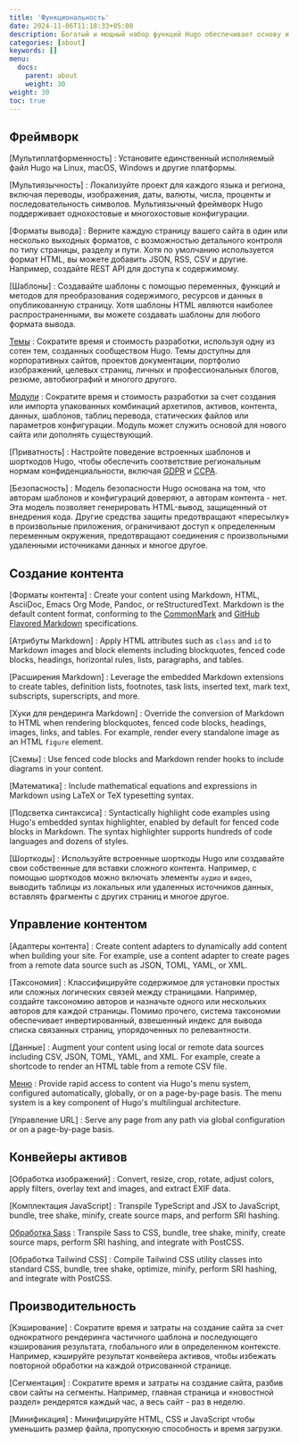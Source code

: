 ```yaml
---
title: 'Функциональность'
date: 2024-11-06T11:18:33+05:00
description: Богатый и мощный набор функций Hugo обеспечивает основу и инструменты для создания статических сайтов, создаваемых за несколько секунд, а зачастую и меньше.
categories: [about]
keywords: []
menu:
  docs:
    parent: about
    weight: 30
weight: 30
toc: true
---
```

## Фреймворк

[Мультиплатформенность]
: Установите единственный исполняемый файл Hugo на Linux, macOS, Windows и другие платформы.

[Мультиязычность]
: Локализуйте проект для каждого языка и региона, включая переводы, изображения, даты, валюты, числа, проценты и последовательность символов. Мультиязычный фреймворк Hugo поддерживает однохостовые и многохостовые конфигурации.

[Форматы вывода]
: Верните каждую страницу вашего сайта в один или несколько выходных форматов, с возможностью детального контроля по типу страницы, разделу и пути. Хотя по умолчанию используется формат HTML, вы можете добавить JSON, RSS, CSV и другие. Например, создайте REST API для доступа к содержимому.

[Шаблоны]
: Создавайте шаблоны с помощью переменных, функций и методов для преобразования содержимого, ресурсов и данных в опубликованную страницу. Хотя шаблоны HTML являются наиболее распространенными, вы можете создавать шаблоны для любого формата вывода.

[Темы]
: Сократите время и стоимость разработки, используя одну из сотен тем, созданных сообществом Hugo. Темы доступны для корпоративных сайтов, проектов документации, портфолио изображений, целевых страниц, личных и профессиональных блогов, резюме, автобиографий и многого другого.

[Модули]
: Сократите время и стоимость разработки за счет создания или импорта упакованных комбинаций архетипов, активов, контента, данных, шаблонов, таблиц перевода, статических файлов или параметров конфигурации. Модуль может служить основой для нового сайта или дополнять существующий.

[Приватность]
: Настройте поведение встроенных шаблонов и шорткодов Hugo, чтобы обеспечить соответствие региональным нормам конфиденциальности, включая [GDPR] и [CCPA].

[Безопасность]
: Модель безопасности Hugo основана на том, что авторам шаблонов и конфигураций доверяют, а авторам контента - нет. Эта модель позволяет генерировать HTML-вывод, защищенный от внедрения кода. Другие средства защиты предотвращают «пересылку» в произвольные приложения, ограничивают доступ к определенным переменным окружения, предотвращают соединения с произвольными удаленными источниками данных и многое другое.

## Создание контента

[Форматы контента]
: Create your content using Markdown, HTML, AsciiDoc, Emacs Org Mode, Pandoc, or reStructuredText. Markdown is the default content format, conforming to the [CommonMark] and [GitHub Flavored Markdown] specifications.

[Атрибуты Markdown]
: Apply HTML attributes such as `class` and `id` to Markdown images and block elements including blockquotes, fenced code blocks, headings, horizontal rules, lists, paragraphs, and tables.

[Расширения Markdown]
: Leverage the embedded Markdown extensions to create tables, definition lists, footnotes, task lists, inserted text, mark text, subscripts, superscripts, and more.

[Хуки для рендеринга Markdown]
: Override the conversion of Markdown to HTML when rendering blockquotes, fenced code blocks, headings, images, links, and tables. For example, render every standalone image as an HTML `figure` element.

[Схемы]
: Use fenced code blocks and Markdown render hooks to include diagrams in your content.

[Математика]
: Include mathematical equations and expressions in Markdown using LaTeX or TeX typesetting syntax.

[Подсветка синтаксиса]
: Syntactically highlight code examples using Hugo's embedded syntax highlighter, enabled by default for fenced code blocks in Markdown. The syntax highlighter supports hundreds of code languages and dozens of styles.

[Шорткоды]
: Используйте встроенные шорткоды Hugo или создавайте свои собственные для вставки сложного контента. Например, с помощью шорткодов можно включать элементы `аудио` и `видео`, выводить таблицы из локальных или удаленных источников данных, вставлять фрагменты с других страниц и многое другое.

## Управление контентом

[Адаптеры контента]
: Create content adapters to dynamically add content when building your site. For example, use a content adapter to create pages from a remote data source such as JSON, TOML, YAML, or XML.

[Таксономия]
: Классифицируйте содержимое для установки простых или сложных логических связей между страницами. Например, создайте таксономию авторов и назначьте одного или нескольких авторов для каждой страницы. Помимо прочего, система таксономии обеспечивает инвертированный, взвешенный индекс для вывода списка связанных страниц, упорядоченных по релевантности.

[Данные]
: Augment your content using local or remote data sources including CSV, JSON, TOML, YAML, and XML. For example, create a shortcode to render an HTML table from a remote CSV file.

[Меню]
: Provide rapid access to content via Hugo's menu system, configured automatically, globally, or on a page-by-page basis. The menu system is a key component of Hugo's multilingual architecture.

[Управление URL]
: Serve any page from any path via global configuration or on a page-by-page basis.

## Конвейеры активов

[Обработка изображений]
: Convert, resize, crop, rotate,  adjust colors, apply filters, overlay text and images, and extract EXIF data.

[Комплектация JavaScript]
: Transpile TypeScript and JSX to JavaScript, bundle, tree shake, minify, create source maps, and perform SRI hashing.

[Обработка Sass]
: Transpile Sass to CSS, bundle, tree shake, minify, create source maps, perform SRI hashing, and integrate with PostCSS.

[Обработка Tailwind CSS]
: Compile Tailwind CSS utility classes into standard CSS, bundle, tree shake, optimize, minify, perform SRI hashing, and integrate with PostCSS.

## Производительность

[Кэширование]
: Сократите время и затраты на создание сайта за счет однократного рендеринга частичного шаблона и последующего кэширования результата, глобального или в определенном контексте. Например, кэшируйте результат конвейера активов, чтобы избежать повторной обработки на каждой отрисованной странице.

[Сегментация]
: Сократите время и затраты на создание сайта, разбив свои сайты на сегменты. Например, главная страница и «новостной раздел» рендерятся каждый час, а весь сайт - раз в неделю.

[Минификация]
: Минифицируйте HTML, CSS и JavaScript чтобы уменьшить размер файла, пропускную способность и время загрузки.

[CCPA]: https://en.wikipedia.org/wiki/California_Consumer_Privacy_Act
[Обработка Sass]: /functions/css/Sass/
[Caching]: /functions/partials/includecached/
[CommonMark]: https://spec.commonmark.org/current/
[Content adapters]: /content-management/content-adapters/
[Content formats]: /content-management/formats/
[Data]: /content-management/data-sources/
[Diagrams]: /content-management/diagrams/
[GDPR]: https://en.wikipedia.org/wiki/General_Data_Protection_Regulation
[GitHub Flavored Markdown]: https://github.github.com/gfm/
[Image processing]: /content-management/image-processing/
[JavaScript bundling]: /functions/js/build/
[Markdown attributes]: /content-management/markdown-attributes/
[Markdown extensions]: /getting-started/configuration-markup/#goldmark-extensions
[Markdown render hooks]: /render-hooks/introduction/
[Mathematics]: /content-management/mathematics/
[Меню]: /content-management/menus/
[Minification]: /getting-started/configuration/#configure-minify
[Модули]: https://gohugo.io/hugo-modules/
[Multilingual]: /content-management/multilingual/
[Multiplatform]: /installation/
[Output formats]: /templates/output-formats/
[Privacy]: /about/privacy/
[Security]: /about/security/
[Segmentation]: /getting-started/configuration/#configure-segments
[Shortcodes]: /content-management/shortcodes/
[Syntax highlighting]: /content-management/syntax-highlighting/
[Tailwind CSS processing]: /functions/css/tailwindcss/
[Taxonomies]: /content-management/taxonomies/
[Templates]: templates/introduction/
[Темы]: https://themes.gohugo.io/
[URL management]: /content-management/urls/